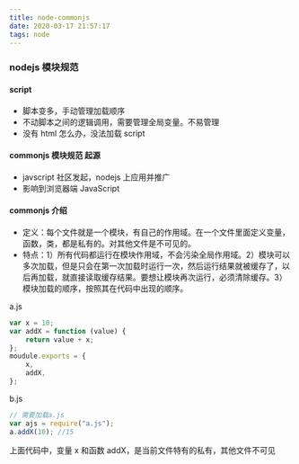 ```yaml
---
title: node-commonjs
date: 2020-03-17 21:57:17
tags: node
---
```


### nodejs 模块规范

#### script

-   脚本变多，手动管理加载顺序
-   不动脚本之间的逻辑调用，需要管理全局变量。不易管理
-   没有 html 怎么办，没法加载 script

#### commonjs 模块规范 起源

-   javscript 社区发起，nodejs 上应用并推广
-   影响到浏览器端 JavaScript

#### commonjs 介绍

-   定义：每个文件就是一个模块，有自己的作用域。在一个文件里面定义变量，函数，类，都是私有的。对其他文件是不可见的。
-   特点：1）所有代码都运行在模块作用域，不会污染全局作用域。2）模块可以多次加载，但是只会在第一次加载时运行一次，然后运行结果就被缓存了，以后再加载，就直接读取缓存结果。要想让模块再次运行，必须清除缓存。3）模块加载的顺序，按照其在代码中出现的顺序。

a.js

```javascript
var x = 10;
var addX = function (value) {
    return value + x;
};
moudule.exports = {
    x,
    addX,
};
```

b.js

```javascript
// 需要加载a.js
var ajs = require("a.js");
a.addX(10); //15
```

上面代码中，变量 x 和函数 addX，是当前文件特有的私有，其他文件不可见
